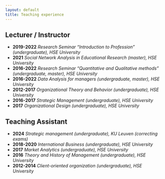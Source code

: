 ```yaml
---
layout: default
title: Teaching experience
---
```



## Lecturer / Instructor 

- **2019-2022** *Research Seminar “Introduction to Profession” (undergraduate), HSE University*
- **2021**  *Social Network Analysis in Educational Research (master), HSE University*
- **2016-2022** *Research Seminar “Quantitative and Qualitative methods” (undergraduate, master), HSE 
University*
- **2016-2022** *Data Analysis for managers (undergraduate, master), HSE University*
- **2012-2017** *Organizational Theory and Behavior (undergraduate), HSE University*
- **2016-2017** *Strategic Management (undergraduate), HSE University*
- **2017** *Organizational Design (undergraduate), HSE University*

## Teaching Assistant

- **2024** *Strategic management (undergraduate), KU Leuven (correcting exams)*
- **2018-2020** *International Business (undergraduate), HSE University*
- **2017** *Market Analytics (undergraduate), HSE University*
- **2016** *Theory and History of Management (undergraduate), HSE University*
- **2012-2014**  *Client-oriented organization (undergraduate), HSE University*




